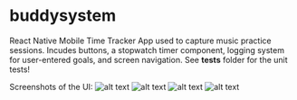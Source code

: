 # buddysystem
React Native Mobile Time Tracker App used to capture music practice sessions. Incudes buttons, a stopwatch timer component, logging system for user-entered goals, and screen navigation.
See __tests__ folder for the unit tests!

Screenshots of the UI:
![alt text](https://github.com/ryan1990/buddysystem/blob/master/assets/bs1.jpg?raw=true)
![alt text](https://github.com/ryan1990/buddysystem/blob/master/assets/bs2.jpg?raw=true)
![alt text](https://github.com/ryan1990/buddysystem/blob/master/assets/bs3.jpg?raw=true)
![alt text](https://github.com/ryan1990/buddysystem/blob/master/assets/bs4.jpg?raw=true)

